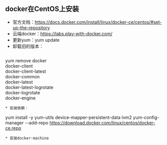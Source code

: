 ## docker在CentOS上安装
* 官方文档：https://docs.docker.com/install/linux/docker-ce/centos/#set-up-the-repository
* 云端docker：https://labs.play-with-docker.com/
* 更新yum：yum update
* 卸载旧的版本：
  ```
yum remove docker \
                  docker-client \
                  docker-client-latest \
                  docker-common \
                  docker-latest \
                  docker-latest-logrotate \
                  docker-logrotate \
                  docker-engine
  ```
* 安装依赖：
```
yum install -y yum-utils device-mapper-persistent-data lvm2
yum-config-manager --add-repo https://download.docker.com/linux/centos/docker-ce.repo
```
* 安装docker-machine
